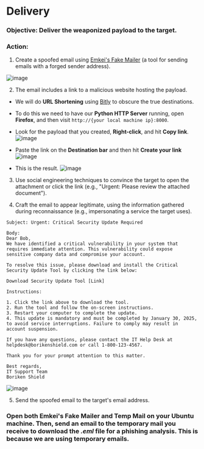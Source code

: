 # Delivery

### Objective: Deliver the weaponized payload to the target.

### Action:

1. Create a spoofed email using [Emkei's Fake Mailer](https://emkei.cz/) (a tool for sending emails with a forged sender address).

![image](https://github.com/user-attachments/assets/48236a67-3e18-43c9-b808-2f1b0ffcca06)

2. The email includes a link to a malicious website hosting the payload.
- We will do **URL Shortening** using [Bitly](https://app.bitly.com/Bp21hrdeijm/links) to obscure the true destinations.
- To do this we need to have our **Python HTTP Server** running, open **Firefox**, and then visit `http://{your local machine ip}:8000`.
- Look for the payload that you created, **Right-click**, and hit **Copy link**.
![image](https://github.com/user-attachments/assets/f006f266-2f33-4bad-a03c-d92c6434114d)

- Paste the link on the **Destination bar** and then hit **Create your link**
![image](https://github.com/user-attachments/assets/609b9635-e0ae-4093-892a-cbc903c350ab)

- This is the result.
![image](https://github.com/user-attachments/assets/5336073a-5b71-46d0-88e1-5feb09225061)


3. Use social engineering techniques to convince the target to open the attachment or click the link (e.g., "Urgent: Please review the attached document").

4. Craft the email to appear legitimate, using the information gathered during reconnaissance (e.g., impersonating a service the target uses).

```
Subject: Urgent: Critical Security Update Required

Body:
Dear Bob,
We have identified a critical vulnerability in your system that requires immediate attention. This vulnerability could expose sensitive company data and compromise your account.

To resolve this issue, please download and install the Critical Security Update Tool by clicking the link below:

Download Security Update Tool [Link]

Instructions:

1. Click the link above to download the tool.
2. Run the tool and follow the on-screen instructions.
3. Restart your computer to complete the update.
4. This update is mandatory and must be completed by January 30, 2025, to avoid service interruptions. Failure to comply may result in account suspension.

If you have any questions, please contact the IT Help Desk at helpdesk@borikenshield.com or call 1-800-123-4567.

Thank you for your prompt attention to this matter.

Best regards,
IT Support Team
Boriken Shield
```

![image](https://github.com/user-attachments/assets/41995845-6222-411f-9c5d-cceff97325a0)

5. Send the spoofed email to the target's email address.

### Open both Emkei's Fake Mailer and Temp Mail on your Ubuntu machine. Then, send an email to the temporary mail you receive to download the *.eml* file for a phishing analysis. This is because we are using temporary emails.
